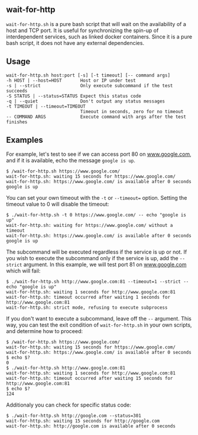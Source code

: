 ## wait-for-http

`wait-for-http.sh` is a pure bash script that will wait on the availability of a host and TCP port.  It is useful for synchronizing the spin-up of interdependent services, such as linked docker containers.  Since it is a pure bash script, it does not have any external dependencies.

## Usage

```
wait-for-http.sh host:port [-s] [-t timeout] [-- command args]
-h HOST | --host=HOST       Host or IP under test
-s | --strict               Only execute subcommand if the test succeeds
-S STATUS | --status=STATUS Expect this status code
-q | --quiet                Don't output any status messages
-t TIMEOUT | --timeout=TIMEOUT
                            Timeout in seconds, zero for no timeout
-- COMMAND ARGS             Execute command with args after the test finishes
```

## Examples

For example, let's test to see if we can access port 80 on www.google.com, and if it is available, echo the message `google is up`.

```
$ /wait-for-http.sh https://www.google.com/
wait-for-http.sh: waiting 15 seconds for https://www.google.com/
wait-for-http.sh: https://www.google.com/ is available after 0 seconds
google is up
```

You can set your own timeout with the `-t` or `--timeout=` option.  Setting the timeout value to 0 will disable the timeout:

```
$ ./wait-for-http.sh -t 0 https://www.google.com/ -- echo "google is up"
wait-for-http.sh: waiting for https://www.google.com/ without a timeout
wait-for-http.sh: https://www.google.com/ is available after 0 seconds
google is up
```

The subcommand will be executed regardless if the service is up or not.  If you wish to execute the subcommand only if the service is up, add the `--strict` argument. In this example, we will test port 81 on www.google.com which will fail:

```
$ ./wait-for-http.sh http://www.google.com:81 --timeout=1 --strict -- echo "google is up"
wait-for-http.sh: waiting 1 seconds for http://www.google.com:81
wait-for-http.sh: timeout occurred after waiting 1 seconds for http://www.google.com:81
wait-for-http.sh: strict mode, refusing to execute subprocess
```

If you don't want to execute a subcommand, leave off the `--` argument.  This way, you can test the exit condition of `wait-for-http.sh` in your own scripts, and determine how to proceed:

```
$ /wait-for-http.sh https://www.google.com/
wait-for-http.sh: waiting 15 seconds for https://www.google.com/
wait-for-http.sh: https://www.google.com/ is available after 0 seconds
$ echo $?
0
$ ./wait-for-http.sh http://www.google.com:81
wait-for-http.sh: waiting 1 seconds for http://www.google.com:81
wait-for-http.sh: timeout occurred after waiting 15 seconds for http://www.google.com:81
$ echo $?
124
```

Additionaly you can check for specific status code:
```
$ ./wait-for-http.sh http://google.com --status=301
wait-for-http.sh: waiting 15 seconds for http://google.com
wait-for-http.sh: http://google.com is available after 0 seconds
```
